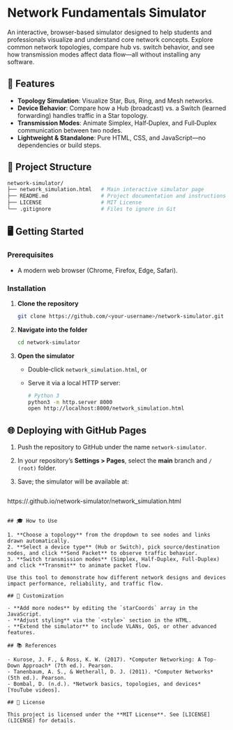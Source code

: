 # Network Fundamentals Simulator

An interactive, browser-based simulator designed to help students and professionals visualize and understand core network concepts. Explore common network topologies, compare hub vs. switch behavior, and see how transmission modes affect data flow—all without installing any software.

## 🚀 Features

* **Topology Simulation**: Visualize Star, Bus, Ring, and Mesh networks.
* **Device Behavior**: Compare how a Hub (broadcast) vs. a Switch (learned forwarding) handles traffic in a Star topology.
* **Transmission Modes**: Animate Simplex, Half‑Duplex, and Full‑Duplex communication between two nodes.
* **Lightweight & Standalone**: Pure HTML, CSS, and JavaScript—no dependencies or build steps.

## 📁 Project Structure

```bash
network-simulator/
├── network_simulation.html   # Main interactive simulator page
├── README.md                 # Project documentation and instructions
├── LICENSE                   # MIT License
└── .gitignore                # Files to ignore in Git
```

## 🖥️ Getting Started

### Prerequisites

* A modern web browser (Chrome, Firefox, Edge, Safari).

### Installation

1. **Clone the repository**

   ```bash
   git clone https://github.com/<your-username>/network-simulator.git
   ```
2. **Navigate into the folder**

   ```bash
   cd network-simulator
   ```
3. **Open the simulator**

   * Double‑click `network_simulation.html`, or
   * Serve it via a local HTTP server:

     ```bash
     # Python 3
     python3 -m http.server 8000
     open http://localhost:8000/network_simulation.html
     ```

## 🌐 Deploying with GitHub Pages

1. Push the repository to GitHub under the name `network-simulator`.
2. In your repository’s **Settings > Pages**, select the **main** branch and `/ (root)` folder.
3. Save; the simulator will be available at:

   ```
   ```

https\://<your-username>.github.io/network-simulator/network\_simulation.html

```

## 🎓 How to Use

1. **Choose a topology** from the dropdown to see nodes and links drawn automatically.  
2. **Select a device type** (Hub or Switch), pick source/destination nodes, and click **Send Packet** to observe traffic behavior.  
3. **Switch transmission modes** (Simplex, Half‑Duplex, Full‑Duplex) and click **Transmit** to animate packet flow.

Use this tool to demonstrate how different network designs and devices impact performance, reliability, and traffic flow.

## 🔧 Customization

- **Add more nodes** by editing the `starCoords` array in the JavaScript.  
- **Adjust styling** via the `<style>` section in the HTML.  
- **Extend the simulator** to include VLANs, QoS, or other advanced features.

## 📚 References

- Kurose, J. F., & Ross, K. W. (2017). *Computer Networking: A Top-Down Approach* (7th ed.). Pearson.  
- Tanenbaum, A. S., & Wetherall, D. J. (2011). *Computer Networks* (5th ed.). Pearson.  
- Bombal, D. (n.d.). *Network basics, topologies, and devices* [YouTube videos].

## 📝 License

This project is licensed under the **MIT License**. See [LICENSE](LICENSE) for details.

```
